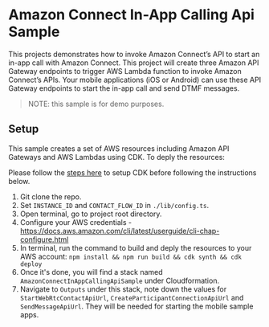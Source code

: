 # Amazon Connect In-App Calling Api Sample
This projects demonstrates how to invoke Amazon Connect’s API to start an in-app call with Amazon Connect.
This project will create three Amazon API Gateway endpoints to trigger AWS Lambda function to invoke Amazon Connect’s APIs. Your mobile applications (iOS or Android) can use these API Gateway endpoints to start the in-app call and send DTMF messages. 

> NOTE: this sample is for demo purposes. 

## Setup
This sample creates a set of AWS resources including Amazon API Gateways and AWS Lambdas using CDK. To deply the resources:

Please follow the [steps here](https://docs.aws.amazon.com/cdk/v2/guide/cli.html) to setup CDK before following the instructions below. 
 1. Git clone the repo.
 2. Set `INSTANCE_ID` and `CONTACT_FLOW_ID` in `./lib/config.ts`.
 3. Open terminal, go to project root directory.
 4. Configure your AWS credentials - https://docs.aws.amazon.com/cli/latest/userguide/cli-chap-configure.html
 5. In terminal, run the command to build and deply the resources to your AWS account: `npm install && npm run build && cdk synth && cdk deploy`
 6. Once it's done, you will find a stack named `AmazonConnectInAppCallingApiSample` under Cloudformation.
 7. Navigate to `Outputs` under this stack, note down the values for `StartWebRtcContactApiUrl`, `CreateParticipantConnectionApiUrl` and `SendMessageApiUrl`. They will be needed for starting the mobile sample apps.